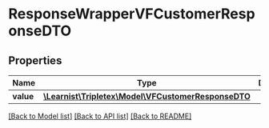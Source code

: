 # ResponseWrapperVFCustomerResponseDTO

## Properties
Name | Type | Description | Notes
------------ | ------------- | ------------- | -------------
**value** | [**\Learnist\Tripletex\Model\VFCustomerResponseDTO**](VFCustomerResponseDTO.md) |  | [optional] 

[[Back to Model list]](../../README.md#documentation-for-models) [[Back to API list]](../../README.md#documentation-for-api-endpoints) [[Back to README]](../../README.md)

